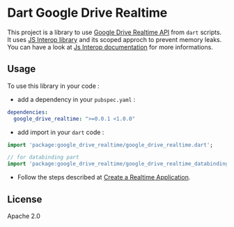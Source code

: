 Dart Google Drive Realtime
==========================

This project is a library to use [Google Drive Realtime API](https://developers.google.com/drive/realtime/) from `dart` scripts.
It uses [JS Interop library](https://github.com/dart-lang/js-interop) and its scoped approch to prevent memory leaks. You can have a look at [Js Interop documentation](http://dart-lang.github.com/js-interop/docs/js.html) for more informations.

## Usage ##
To use this library in your code :
* add a dependency in your `pubspec.yaml` :

```yaml
dependencies:
  google_drive_realtime: ">=0.0.1 <1.0.0"
```

* add import in your `dart` code :

```dart
import 'package:google_drive_realtime/google_drive_realtime.dart';

// for databinding part
import 'package:google_drive_realtime/google_drive_realtime_databinding.dart';
```

* Follow the steps described at [Create a Realtime Application](https://developers.google.com/drive/realtime/application).

## License ##
Apache 2.0
